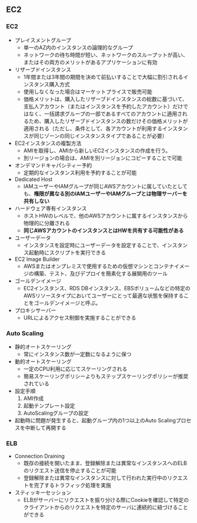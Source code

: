## EC2

### EC2
- プレイスメントグループ
    - 単一のAZ内のインスタンスの論理的なグループ
    - ネットワークの待ち時間が短い、ネットワークのスループットが高い、またはその両方のメリットがあるアプリケーションに有効
- リザーブドインスタンス
    - 1年間または3年間の期間を決めて前払いすることで大幅に割引されるインスタンス購入方式
    - 使用しなくなった場合はマーケットプライスで販売可能
    - 価格メリットは、購入したリザーブドインスタンスの総数に基づいて、支払人アカウント（またはインスタンスを予約したアカウント）だけではなく、一括請求グループの一部であるすべてのアカウントに適用されるため、購入したリザーブドインスタンスの数だけその価格メリットが適用される（ただし、条件として、各アカウントが利用するインスタンスが同じゾーンの同じインスタンスタイプであることが必要）
- EC2インスタンスの複製方法
    - AMIを取得し、AMIから新しいEC2インスタンスの作成を行う。
    - 別リージョンの場合は、AMIを別リージョンにコピーすることで可能
- オンデマンドキャパシティー予約
    - 定期的なインスタンス利用を予約することが可能
- Dedicated Host
    - IAMユーザーやIAMグループが同じAWSアカウントに属していたとしても、**権限が異なる別のIAMユーザーやIAMグループとは物理サーバーを共有しない**
- ハードウェア専有インスタンス
    - ホストHＷのレベルで、他のAWSアカウントに属するインスタンスから物理的に分離される
    - **同じAWSアカウントのインスタンスとはHWを共有する可能性がある**
- ユーザーデータ
    - インスタンスを設定時にユーザーデータを設定することで、インスタンス起動時にスクリプトを実行できる
- EC2 Image Builder
    - AWSまたはオンプレミスで使用するための仮想マシンとコンテナイメージの構築、テスト、及びデプロイを簡素化する展開用のツール
- ゴールデンイメージ
    - EC2インスタンス、RDS DBインスタンス、EBSボリュームなどの特定のAWSリソースタイプにおいてユーザーにとって最適な状態を保持することをゴールデンイメージと呼ぶ。
- プロキシサーバー
    - URLによるアクセス制御を実施することができる

### Auto Scaling
- 静的オートスケーリング
    - 常にインスタンス数が一定数になるように保つ
- 動的オートスケーリング
    - 一定のCPU利用に応じてスケーリングされる
    - 簡易スケーリングポリシーよりもステップスケーリングポリシーが推奨されている
- 設定手順
    1. AMI作成
    1. 起動テンプレート設定
    1. AutoScalingグループの設定
- 起動時に問題が発生すると、起動グループ内の1つ以上のAuto Scalingプロセスを中断して再開する

### ELB
- Connection Draining
    - 既存の接続を開いたまま、登録解除または異常なインスタンスへのELBのリクエスト送信を停止することが可能
    - 登録解除または異常なインスタンスに対して行われた実行中のリクエストを完了するトラフィック処理を実施
- スティッキーセッション
    - ELBがサーバーにリクエストを振り分ける際にCookieを確認して特定のクライアントからのリクエストを特定のサーバに連続的に紐づけることができる
